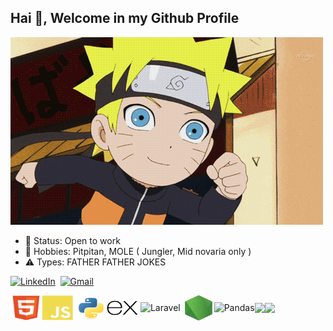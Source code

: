 ## Hai 👋, Welcome in my Github Profile

![hellow](./hello.gif)

- 🚀 Status: Open to work
- 👾 Hobbies: Pitpitan, MOLE ( Jungler, Mid novaria only )
- ⚠️ Types: FATHER FATHER JOKES

<a href="https://www.linkedin.com/in/risky-ramdani-darius"><img src="https://img.shields.io/badge/linkedin-%230077B5.svg?&style=for-the-badge&logo=linkedin&logoColor=white" alt="LinkedIn" /></a>&nbsp;
<a href="mailto:riskyramdani8fno26@gmail.com?subject=Hello, Risky"><img src="https://img.shields.io/badge/gmail-%23D14836.svg?&style=for-the-badge&logo=gmail&logoColor=white" alt="Gmail"/></a>

<img align="center" alt="HTML" height="40" width="50" src="https://raw.githubusercontent.com/devicons/devicon/master/icons/html5/html5-original.svg"><img align="center" alt="Js" height="40" width="50" src="https://raw.githubusercontent.com/devicons/devicon/master/icons/javascript/javascript-plain.svg"> <img align="center" alt="Python" height="40" width="50" src="https://raw.githubusercontent.com/devicons/devicon/master/icons/python/python-original.svg"><img align="center" alt="express" height="40" width="50" src="https://raw.githubusercontent.com/devicons/devicon/master/icons/express/express-original.svg"> <img align="center" alt="Laravel" height="40" width="50" src="https://cdn.worldvectorlogo.com/logos/laravel-2.svg"> <img align="center" alt="NodeJs" height="40" width="50" src="https://raw.githubusercontent.com/devicons/devicon/master/icons/nodejs/nodejs-original.svg"><img align="center" alt="Pandas" height="40"  src="https://upload.wikimedia.org/wikipedia/commons/thumb/e/ed/Pandas_logo.svg/512px-Pandas_logo.svg.png"><img height="40" align="center" src="https://matplotlib.org/stable/_images/sphx_glr_logos2_001_2_00x.png"><img height="40" align="center" src="https://cdn.worldvectorlogo.com/logos/seaborn-1.svg">
